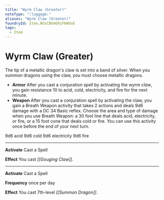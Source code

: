 ```yaml
---
title: "Wyrm Claw (Greater)"
noteType: ":luggage:"
aliases: "Wyrm Claw (Greater)"
foundryId: Item.NOsCBhHO91F6WVoE
tags:
  - Item
---
```


# Wyrm Claw (Greater)

The tip of a metallic dragon's claw is set into a band of silver. When you summon dragons using the claw, you must choose metallic dragons.

*   **Armor** After you cast a conjuration spell by activating the _wyrm claw_, you gain resistance 10 to acid, cold, electricity, and fire for the next minute.
*   **Weapon** After you cast a conjuration spell by activating the claw, you gain a Breath Weapon activity that takes 2 actions and deals 9d6 damage with a DC 34 Basic reflex. Choose the area and type of damage when you use Breath Weapon: a 30 foot line that deals acid, electricity, or fire, or a 15 foot cone that deals cold or fire. You can use this activity once before the end of your next turn.

9d6 acid 9d6 cold 9d6 electricity 9d6 fire

* * *

**Activate** Cast a Spell

**Effect** You cast _[[Gouging Claw]]_.

* * *

**Activate** Cast a Spell

**Frequency** once per day

**Effect** You cast 7th-level _[[Summon Dragon]]_.
